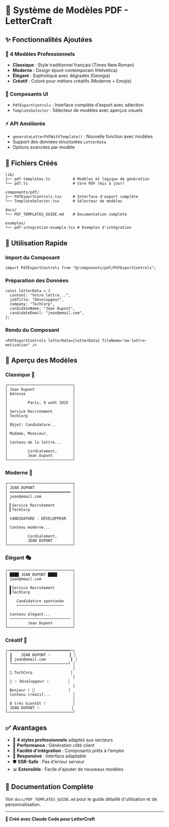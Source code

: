 # 🎨 Système de Modèles PDF - LetterCraft

## ✨ Fonctionnalités Ajoutées

### 🎯 **4 Modèles Professionnels**

- **Classique** : Style traditionnel français (Times New Roman)
- **Moderne** : Design épuré contemporain (Helvetica)
- **Élégant** : Sophistiqué avec dégradés (Georgia)
- **Créatif** : Coloré pour métiers créatifs (Moderne + Emojis)

### 🔧 **Composants UI**

- `PdfExportControls` : Interface complète d'export avec sélection
- `TemplateSelector` : Sélecteur de modèles avec aperçus visuels

### ⚡ **API Améliorée**

- `generateLetterPdfWithTemplate()` : Nouvelle fonction avec modèles
- Support des données structurées `LetterData`
- Options avancées par modèle

## 📁 **Fichiers Créés**

```
lib/
├── pdf-templates.ts          # Modèles et logique de génération
└── pdf.ts                    # Core PDF (mis à jour)

components/pdf/
├── PdfExportControls.tsx     # Interface d'export complète
└── TemplateSelector.tsx      # Sélecteur de modèles

docs/
└── PDF_TEMPLATES_GUIDE.md    # Documentation complète

examples/
└── pdf-integration-example.tsx # Exemples d'intégration
```

## 🚀 **Utilisation Rapide**

### Import du Composant

```tsx
import PdfExportControls from "@/components/pdf/PdfExportControls";
```

### Préparation des Données

```tsx
const letterData = {
  content: "Votre lettre...",
  jobTitle: "Développeur",
  company: "TechCorp",
  candidateName: "Jean Dupont",
  candidateEmail: "jean@email.com",
};
```

### Rendu du Composant

```tsx
<PdfExportControls letterData={letterData} fileName="ma-lettre-motivation" />
```

## 🎨 **Aperçu des Modèles**

### Classique 📄

```
┌─────────────────────────────┐
│ Jean Dupont                 │
│ Adresse                     │
│                             │
│         Paris, 9 août 2025  │
│                             │
│ Service Recrutement         │
│ TechCorp                    │
│                             │
│ Objet: Candidature...       │
│                             │
│ Madame, Monsieur,           │
│                             │
│ Contenu de la lettre...     │
│                             │
│         Cordialement,       │
│         Jean Dupont         │
└─────────────────────────────┘
```

### Moderne 🔷

```
┌─────────────────────────────┐
│ JEAN DUPONT                 │
│ ━━━━━━━━━━━━━━━━━━━━━━━━━━━ │
│ jean@email.com              │
│                             │
│ ▎Service Recrutement        │
│ ▎TechCorp                   │
│                             │
│ CANDIDATURE - DÉVELOPPEUR   │
│                             │
│ Contenu moderne...          │
│                             │
│         Cordialement,       │
│         JEAN DUPONT         │
└─────────────────────────────┘
```

### Élégant 🎭

```
┌─────────────────────────────┐
│ ████ JEAN DUPONT ████       │
│ jean@email.com              │
│                             │
│ ▌Service Recrutement        │
│ ▌TechCorp                   │
│                             │
│    Candidature spontanée    │
│    ─────────────────────    │
│                             │
│ Contenu élégant...          │
│ ─────────────────────────── │
│         Jean Dupont         │
└─────────────────────────────┘
```

### Créatif 🌈

```
┌─═══════════════════════════─┐
│ ┃    JEAN DUPONT ✨        ┃ │
│ ┃ jean@email.com           ┃ │
│ └─────────────────────────┘ │
│                             │
│ 🏢 TechCorp                 │
│                             │
│ 🎯 ✨ Développeur ✨        │
│                             │
│ Bonjour ! 👋               │
│ Contenu créatif...          │
│                             │
│ À très bientôt !            │
│ JEAN DUPONT ✨              │
└─────────────────────────────┘
```

## ✅ **Avantages**

- 🎨 **4 styles professionnels** adaptés aux secteurs
- 🚀 **Performance** : Génération côté client
- 🔧 **Facilité d'intégration** : Composants prêts à l'emploi
- 📱 **Responsive** : Interface adaptable
- 🛡️ **SSR-Safe** : Pas d'erreur serveur
- 📊 **Extensible** : Facile d'ajouter de nouveaux modèles

## 📖 **Documentation Complète**

Voir `docs/PDF_TEMPLATES_GUIDE.md` pour le guide détaillé d'utilisation et de personnalisation.

---

**🤖 Créé avec Claude Code pour LetterCraft**
